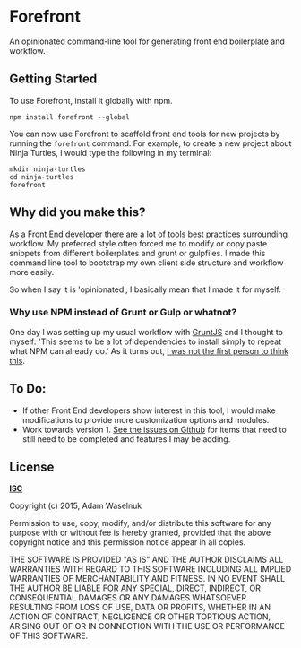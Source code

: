 # Forefront

An opinionated command-line tool for generating front end boilerplate and workflow.

## Getting Started

To use Forefront, install it globally with npm.

    npm install forefront --global

You can now use Forefront to scaffold front end tools for new projects by running the `forefront` command.
For example, to create a new project about Ninja Turtles, I would type the following in my terminal:

    mkdir ninja-turtles
    cd ninja-turtles
    forefront

## Why did you make this?

As a Front End developer there are a lot of tools best practices surrounding workflow. My preferred style often forced me to modify or copy paste snippets from different boilerplates and grunt or gulpfiles. I made this command line tool to bootstrap my own client side structure and workflow more easily.

So when I say it is 'opinionated', I basically mean that I made it for myself.

### Why use NPM instead of Grunt or Gulp or whatnot?

One day I was setting up my usual workflow with [GruntJS](http://gruntjs.com/) and I thought to myself: 'This seems to be a lot of dependencies to install simply to repeat what NPM can already do.' As it turns out, [I was not the first person to think this](http://blog.keithcirkel.co.uk/how-to-use-npm-as-a-build-tool/).

## To Do:

* If other Front End developers show interest in this tool, I would make modifications to provide more customization options and modules.
* Work towards version 1. [See the issues on Github](https://github.com/AWaselnuk/forefront/issues) for items that need to still need to be completed and features I may be adding.

## License

**[ISC](http://opensource.org/licenses/ISC)**

Copyright (c) 2015, Adam Waselnuk

Permission to use, copy, modify, and/or distribute this software for any purpose with or without fee is hereby granted, provided that the above copyright notice and this permission notice appear in all copies.

THE SOFTWARE IS PROVIDED "AS IS" AND THE AUTHOR DISCLAIMS ALL WARRANTIES WITH REGARD TO THIS SOFTWARE INCLUDING ALL IMPLIED WARRANTIES OF MERCHANTABILITY AND FITNESS. IN NO EVENT SHALL THE AUTHOR BE LIABLE FOR ANY SPECIAL, DIRECT, INDIRECT, OR CONSEQUENTIAL DAMAGES OR ANY DAMAGES WHATSOEVER RESULTING FROM LOSS OF USE, DATA OR PROFITS, WHETHER IN AN ACTION OF CONTRACT, NEGLIGENCE OR OTHER TORTIOUS ACTION, ARISING OUT OF OR IN CONNECTION WITH THE USE OR PERFORMANCE OF THIS SOFTWARE.
